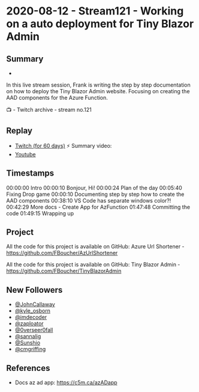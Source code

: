 
# 2020-08-12 - Stream121 - Working on a auto deployment for Tiny Blazor Admin

## Summary
-

In this live stream session, Frank is writing the step by step documentation on how to deploy the Tiny Blazor Admin website. Focusing on creating the AAD components for the Azure Function. 

📺 - Twitch archive - stream no.121

## Replay


- [Twitch (for 60 days)](https://www.twitch.tv/videos/)
⚡ Summary video:
- [Youtube](https://youtu.be/UaUdFSXrbmA)


## Timestamps


00:00:00 Intro
00:00:10 Bonjour, Hi!
00:00:24 Plan of the day
00:05:40 Fixing Drop game
00:00:10 Documenting step by step how to create the AAD components
00:38:10 VS Code has separate windows color?!
00:42:29 More docs - Create App for AzFunction
01:47:48 Committing the code
01:49:15 Wrapping up 


Project
-------

All the code for this project is available on GitHub: Azure Url Shortener - https://github.com/FBoucher/AzUrlShortener

All the code for this project is available on GitHub: Tiny Blazor Admin - https://github.com/FBoucher/TinyBlazorAdmin


New Followers
-------------

- [@JohnCallaway](https://www.twitch.tv/JohnCallaway)
- [@kyle_osborn](https://www.twitch.tv/kyle_osborn)
- [@imdecoder](https://www.twitch.tv/imdecoder)
- [@zaploator](https://www.twitch.tv/zaploator)
- [@0verseer0fall](https://www.twitch.tv/0verseer0fall)
- [@sannalig](https://www.twitch.tv/sannalig)
- [@Sunshio](https://www.twitch.tv/Sunshio)
- [@cmgriffing](https://www.twitch.tv/cmgriffing)


References
----------

- Docs az ad app: https://c5m.ca/azADapp